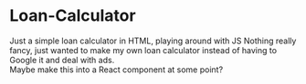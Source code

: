 # Loan-Calculator
Just a simple loan calculator in HTML, playing around with JS
Nothing really fancy, just wanted to make my own loan calculator instead of having to Google it and deal with ads.  
Maybe make this into a React component at some point?
